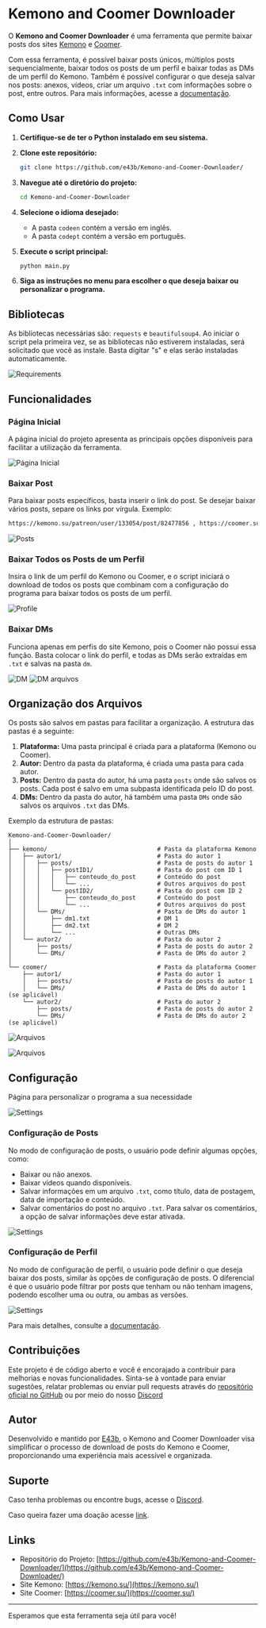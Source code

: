 # Kemono and Coomer Downloader

O **Kemono and Coomer Downloader** é uma ferramenta que permite baixar posts dos sites [Kemono](https://kemono.su/) e [Coomer](https://coomer.su/).

Com essa ferramenta, é possível baixar posts únicos, múltiplos posts sequencialmente, baixar todos os posts de um perfil e baixar todas as DMs de um perfil do Kemono. Também é possível configurar o que deseja salvar nos posts: anexos, vídeos, criar um arquivo `.txt` com informações sobre o post, entre outros. Para mais informações, acesse a [documentação](https://github.com/e43b/Kemono-and-Coomer-Downloader/blob/main/codept/doc.md).

## Como Usar

1. **Certifique-se de ter o Python instalado em seu sistema.**
2. **Clone este repositório:**

    ```sh
    git clone https://github.com/e43b/Kemono-and-Coomer-Downloader/
    ```

3. **Navegue até o diretório do projeto:**

    ```sh
    cd Kemono-and-Coomer-Downloader
    ```

4. **Selecione o idioma desejado:**

    - A pasta `codeen` contém a versão em inglês.
    - A pasta `codept` contém a versão em português.

5. **Execute o script principal:**

    ```sh
    python main.py
    ```

6. **Siga as instruções no menu para escolher o que deseja baixar ou personalizar o programa.**

## Bibliotecas

As bibliotecas necessárias são: `requests` e `beautifulsoup4`. Ao iniciar o script pela primeira vez, se as bibliotecas não estiverem instaladas, será solicitado que você as instale. Basta digitar "s" e elas serão instaladas automaticamente.

![Requirements](img/bibliotecas.png)

## Funcionalidades

### Página Inicial

A página inicial do projeto apresenta as principais opções disponíveis para facilitar a utilização da ferramenta.

![Página Inicial](img/home.png)

### Baixar Post

Para baixar posts específicos, basta inserir o link do post. Se desejar baixar vários posts, separe os links por vírgula. Exemplo:

```sh
https://kemono.su/patreon/user/133054/post/82477856 , https://coomer.su/fansly/user/285310079517863936/post/614339200069672960 , https://coomer.su/fansly/user/285310079517863936/post/611301068940255234
```

![Posts](img/posts.png)

### Baixar Todos os Posts de um Perfil

Insira o link de um perfil do Kemono ou Coomer, e o script iniciará o download de todos os posts que combinam com a configuração do programa para baixar todos os posts de um perfil.

![Profile](img/perfil.png)

### Baixar DMs

Funciona apenas em perfis do site Kemono, pois o Coomer não possui essa função. Basta colocar o link do perfil, e todas as DMs serão extraídas em `.txt` e salvas na pasta `dm`.

![DM](img/dm.png)
![DM arquivos](img/dmarchives.png)

## Organização dos Arquivos

Os posts são salvos em pastas para facilitar a organização. A estrutura das pastas é a seguinte:

1. **Plataforma:** Uma pasta principal é criada para a plataforma (Kemono ou Coomer).
2. **Autor:** Dentro da pasta da plataforma, é criada uma pasta para cada autor.
3. **Posts:** Dentro da pasta do autor, há uma pasta `posts` onde são salvos os posts. Cada post é salvo em uma subpasta identificada pelo ID do post.
4. **DMs:** Dentro da pasta do autor, há também uma pasta `DMs` onde são salvos os arquivos `.txt` das DMs.

Exemplo da estrutura de pastas:

```
Kemono-and-Coomer-Downloader/
│
├── kemono/                               # Pasta da plataforma Kemono
│   ├── autor1/                           # Pasta do autor 1
│   │   ├── posts/                        # Pasta de posts do autor 1
│   │   │   ├── postID1/                  # Pasta do post com ID 1
│   │   │   │   ├── conteudo_do_post      # Conteúdo do post
│   │   │   │   └── ...                   # Outros arquivos do post
│   │   │   └── postID2/                  # Pasta do post com ID 2
│   │   │       ├── conteudo_do_post      # Conteúdo do post
│   │   │       └── ...                   # Outros arquivos do post
│   │   └── DMs/                          # Pasta de DMs do autor 1
│   │       ├── dm1.txt                   # DM 1
│   │       ├── dm2.txt                   # DM 2
│   │       └── ...                       # Outras DMs
│   └── autor2/                           # Pasta do autor 2
│       ├── posts/                        # Pasta de posts do autor 2
│       └── DMs/                          # Pasta de DMs do autor 2
│
└── coomer/                               # Pasta da plataforma Coomer
    ├── autor1/                           # Pasta do autor 1
    │   ├── posts/                        # Pasta de posts do autor 1
    │   └── DMs/                          # Pasta de DMs do autor 1 (se aplicável)
    └── autor2/                           # Pasta do autor 2
        ├── posts/                        # Pasta de posts do autor 2
        └── DMs/                          # Pasta de DMs do autor 2 (se aplicável)
```

![Arquivos](img/arquivo.png)

![Arquivos](img/arquivo.png)

## Configuração

Página para personalizar o programa a sua necessidade

![Settings](img/configure.png)

### Configuração de Posts

No modo de configuração de posts, o usuário pode definir algumas opções, como:

- Baixar ou não anexos.
- Baixar vídeos quando disponíveis.
- Salvar informações em um arquivo `.txt`, como título, data de postagem, data de importação e conteúdo.
- Salvar comentários do post no arquivo `.txt`. Para salvar os comentários, a opção de salvar informações deve estar ativada.

![Settings](img/postconfig.png)

### Configuração de Perfil

No modo de configuração de perfil, o usuário pode definir o que deseja baixar dos posts, similar às opções de configuração de posts. O diferencial é que o usuário pode filtrar por posts que tenham ou não tenham imagens, podendo escolher uma ou outra, ou ambas as versões.

![Settings](img/configprofile.png)

Para mais detalhes, consulte a [documentação](https://github.com/e43b/Kemono-and-Coomer-Downloader/blob/main/codept/doc.md).

## Contribuições

Este projeto é de código aberto e você é encorajado a contribuir para melhorias e novas funcionalidades. Sinta-se à vontade para enviar sugestões, relatar problemas ou enviar pull requests através do [repositório oficial no GitHub](https://github.com/e43b/Kemono-and-Coomer-Downloader/) ou por meio do nosso [Discord](https://discord.gg/TaPhfXawcE)

## Autor

Desenvolvido e mantido por [E43b](https://github.com/e43b), o Kemono and Coomer Downloader visa simplificar o processo de download de posts do Kemono e Coomer, proporcionando uma experiência mais acessível e organizada.

## Suporte

Caso tenha problemas ou encontre bugs, acesse o [Discord](https://discord.gg/TaPhfXawcE).

Caso queira fazer uma doação acesse [link](https://oxapay.com/donate/40874860).

## Links

- Repositório do Projeto: [https://github.com/e43b/Kemono-and-Coomer-Downloader/](https://github.com/e43b/Kemono-and-Coomer-Downloader/)
- Site Kemono: [https://kemono.su/](https://kemono.su/)
- Site Coomer: [https://coomer.su/](https://coomer.su/)

---

Esperamos que esta ferramenta seja útil para você!
